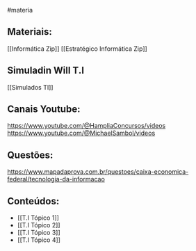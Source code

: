 #materia

## Materiais:
[[Informática Zip]]
[[Estratégico Informática Zip]]

## Simuladin Will T.I
[[Simulados TI]]
## Canais Youtube:
https://www.youtube.com/@HampliaConcursos/videos
https://www.youtube.com/@MichaelSambol/videos

## Questões:
https://www.mapadaprova.com.br/questoes/caixa-economica-federal/tecnologia-da-informacao

## Conteúdos:
- [[T.I Tópico 1]]
- [[T.I Tópico 2]]
- [[T.I Tópico 3]]
- [[T.I Tópico 4]]